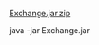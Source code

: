 

[Exchange.jar.zip](https://github.com/user-attachments/files/18744703/Exchange.jar.zip)


java -jar Exchange.jar 


